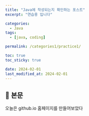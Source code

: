 ```yaml
---
title: "Java에 작성되는지 확인하는 포스트"
excerpt: "연습용 입니다"

categories:
  - Java
tags:
  - [java, coding]

permalink: /categories1/practice1/

toc: true
toc_sticky: true

date: 2024-02-01
last_modified_at: 2024-02-01
---
```


## 🦥 본문

오늘은 github.io 홈페이지를 만들어보았다
